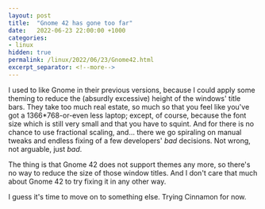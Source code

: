 ```yaml
---
layout: post
title:  "Gnome 42 has gone too far"
date:   2022-06-23 22:00:00 +1000
categories:
- linux
hidden: true
permalink: /linux/2022/06/23/Gnome42.html
excerpt_separator: <!--more-->
---
```

I used to like Gnome in their previous versions, because I could apply some theming to reduce the (absurdly excessive) height of the windows' title bars. They take too much real estate, so much so that you feel like you've got a 1366\*768-or-even less laptop; except, of course, because the font size which is still very small and that you have to squint. And for there is no chance to use fractional scaling, and... there we go spiraling on manual tweaks and endless fixing of a few developers' *bad* decisions. Not wrong, not arguable, just *bad*.

The thing is that Gnome 42 does not support themes any more, so there's no way to reduce the size of those window titles. And I don't care that much about Gnome 42 to try fixing it in any other way.

I guess it's time to move on to something else. Trying Cinnamon for now.
